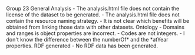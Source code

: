 Group 23
    General
    Analysis
        - The analysis.html file does not contain the license of the dataset to be generated.
        - The analysis.html file does not contain the resource naming strategy.
        - It is not clear which benefits will be obtained from linking those data with other datasets.
    Ontology
        - Domains and ranges is object properties are incorrect.
        - Codes are not integers.
        - I don't know the difference between the numberOf* and the *atYear properties.
    RDF generated
        - No RDF data has been generated.
